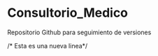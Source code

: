 # Consultorio_Medico
Repositorio Github para seguimiento de versiones 

/* Esta es una nueva linea*/
